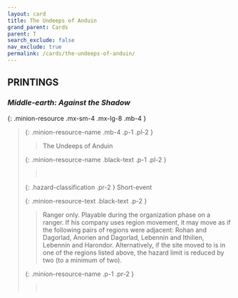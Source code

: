 ```yaml
---
layout: card
title: The Undeeps of Anduin
grand_parent: Cards
parent: T
search_exclude: false
nav_exclude: true
permalink: /cards/the-undeeps-of-anduin/
---
```


## PRINTINGS


### _Middle-earth: Against the Shadow_

{: .minion-resource .mx-sm-4 .mx-lg-8 .mb-4 }
> {: .minion-resource-name .mb-4 .p-1 .pl-2 }
> > <div class="hazard-mp"></div>
> > <div class="card-name">The Undeeps of Anduin</div>
>
> {: .minion-resource-name .black-text .p-1 .pl-2 }
> > &nbsp;
>
> {: .hazard-classification .pr-2 }
> Short-event
>
> {: .minion-resource-text .black-text .p-2 }
> > Ranger only. Playable during the organization phase on a ranger. If his company uses region movement, it may move as if the following pairs of regions were adjacent: Rohan and Dagorlad, Anorien and Dagorlad, Lebennin and Ithilien, Lebennin and Harondor. Alternatively, if the site moved to is in one of the regions listed above, the hazard limit is reduced by two (to a minimum of two). 
> 
> {: .minion-resource-name .p-1 .pr-2 }
> > <div class="card-shield"></div>
> > <div class="card-corruption-white">&nbsp;</div>

